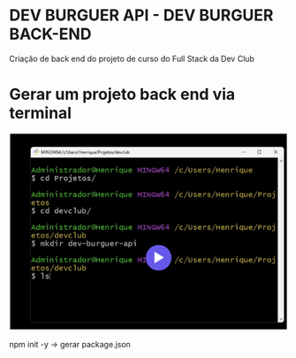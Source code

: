 # DEV BURGUER API - DEV BURGUER BACK-END
Criação de back end do projeto de curso do Full Stack da Dev Club

# Gerar um projeto back end via terminal 

![ls](image.png)

npm init -y -> gerar package.json

